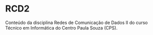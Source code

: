 # RCD2
Conteúdo da disciplina Redes de Comunicação de Dados II do curso Técnico em Informática do Centro Paula Souza (CPS).
